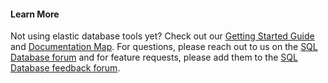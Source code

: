 #### Learn More

Not using elastic database tools yet? Check out our [Getting Started Guide](/documentation/articles/sql-database-elastic-scale-get-started) and [Documentation Map](/documentation/articles/sql-database-elastic-scale-documentation-map).  For questions, please reach out to us on the [SQL Database forum](http://social.msdn.microsoft.com/forums/azure/home?forum=ssdsgetstarted) and for feature requests, please add them to the [SQL Database feedback forum](http://feedback.azure.com/forums/217321-sql-database).
